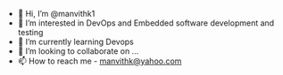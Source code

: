 - 👋 Hi, I’m @manvithk1
- 👀 I’m interested in DevOps and Embedded software development and testing
- 🌱 I’m currently learning Devops
- 💞️ I’m looking to collaborate on ...
- 📫 How to reach me - manvithk@yahoo.com

<!---
manvithk1/manvithk1 is a ✨ special ✨ repository because its `README.md` (this file) appears on your GitHub profile.
You can click the Preview link to take a look at your changes.
--->
